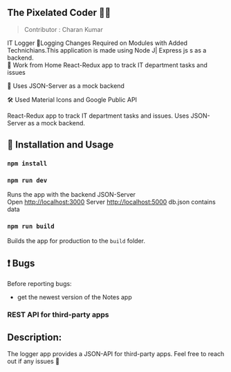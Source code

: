 
## The Pixelated Coder  :man_technologist:

> Contributor : Charan Kumar

 IT Logger
:ticket:Logging Changes Required on Modules with Added Technichians.This application is made using Node J| Express js s as a backend.<br>
:ticket: Work from Home React-Redux app to track IT department tasks and issues<br>

:ticket: Uses JSON-Server as a mock backend<br>

:hammer_and_wrench: Used Material Icons and Google Public API

<!-- The following paragraph should be kept synchronized with the description in appinfo/info.xml -->
React-Redux app to track IT department tasks and issues. 
Uses JSON-Server as a mock backend.


## :rocket: Installation and Usage

### `npm install`

### `npm run dev`

Runs the app with the backend JSON-Server<br>
Open [http://localhost:3000](http://localhost:3000)
Server [http://localhost:5000](http://localhost:5000)
db.json contains data

### `npm run build`

Builds the app for production to the `build` folder.<br>

## :exclamation: Bugs
Before reporting bugs:

* get the newest version of the Notes app




### REST API for third-party apps
## Description: 
The logger app provides a JSON-API for third-party apps. Feel free to reach out if any issues :raised_hands:

